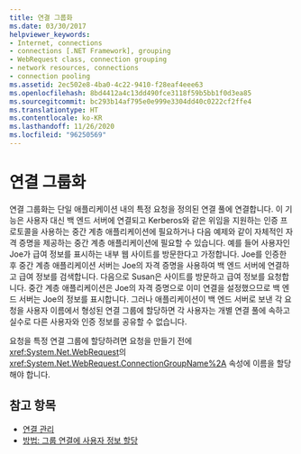 ```yaml
---
title: 연결 그룹화
ms.date: 03/30/2017
helpviewer_keywords:
- Internet, connections
- connections [.NET Framework], grouping
- WebRequest class, connection grouping
- network resources, connections
- connection pooling
ms.assetid: 2ec502e8-4ba0-4c22-9410-f28eaf4eee63
ms.openlocfilehash: 8bd4412a4c13dd490fce3118f59b5bb1f0d3ea85
ms.sourcegitcommit: bc293b14af795e0e999e3304dd40c0222cf2ffe4
ms.translationtype: HT
ms.contentlocale: ko-KR
ms.lasthandoff: 11/26/2020
ms.locfileid: "96250569"
---
```

# <a name="connection-grouping"></a>연결 그룹화

연결 그룹화는 단일 애플리케이션 내의 특정 요청을 정의된 연결 풀에 연결합니다. 이 기능은 사용자 대신 백 엔드 서버에 연결되고 Kerberos와 같은 위임을 지원하는 인증 프로토콜을 사용하는 중간 계층 애플리케이션에 필요하거나 다음 예제와 같이 자체적인 자격 증명을 제공하는 중간 계층 애플리케이션에 필요할 수 있습니다. 예를 들어 사용자인 Joe가 급여 정보를 표시하는 내부 웹 사이트를 방문한다고 가정합니다. Joe를 인증한 후 중간 계층 애플리케이션 서버는 Joe의 자격 증명을 사용하여 백 엔드 서버에 연결하고 급여 정보를 검색합니다. 다음으로 Susan은 사이트를 방문하고 급여 정보를 요청합니다. 중간 계층 애플리케이션은 Joe의 자격 증명으로 이미 연결을 설정했으므로 백 엔드 서버는 Joe의 정보를 표시합니다. 그러나 애플리케이션이 백 엔드 서버로 보낸 각 요청을 사용자 이름에서 형성된 연결 그룹에 할당하면 각 사용자는 개별 연결 풀에 속하고 실수로 다른 사용자와 인증 정보를 공유할 수 없습니다.  
  
 요청을 특정 연결 그룹에 할당하려면 요청을 만들기 전에 <xref:System.Net.WebRequest>의 <xref:System.Net.WebRequest.ConnectionGroupName%2A> 속성에 이름을 할당해야 합니다.  
  
## <a name="see-also"></a>참고 항목

- [연결 관리](managing-connections.md)
- [방법: 그룹 연결에 사용자 정보 할당](how-to-assign-user-information-to-group-connections.md)
